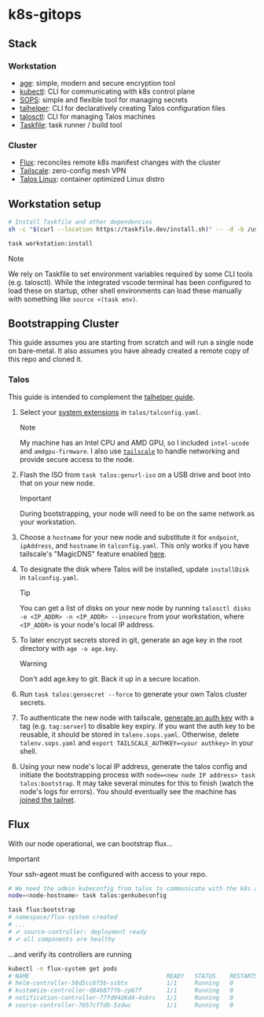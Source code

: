 # k8s-gitops

## Stack

### Workstation

- [age](https://age-encryption.org/): simple, modern and secure encryption tool
- [kubectl](https://kubernetes.io/docs/reference/kubectl/): CLI for communicating with k8s control plane
- [SOPS](https://getsops.io): simple and flexible tool for managing secrets
- [talhelper](https://budimanjojo.github.io/talhelper/latest/): CLI for declaratively creating Talos configuration files
- [talosctl](https://www.talos.dev/v1.6/learn-more/talosctl/): CLI for managing Talos machines
- [Taskfile](https://taskfile.dev): task runner / build tool

### Cluster

- [Flux](https://fluxcd.io): reconciles remote k8s manifest changes with the cluster
- [Tailscale](https://github.com/siderolabs/extensions/tree/main/network/tailscale): zero-config mesh VPN
- [Talos Linux](https://talos.dev): container optimized Linux distro

## Workstation setup

```bash
# Install Taskfile and other dependencies
sh -c "$(curl --location https://taskfile.dev/install.sh)" -- -d -b /usr/local/bin

task workstation:install
```

> [!NOTE]
> We rely on Taskfile to set environment variables required by some CLI tools (e.g. talosctl). While the integrated vscode terminal has been configured to load these on startup, other shell environments can load these manually with something like `source <(task env)`.

## Bootstrapping Cluster

This guide assumes you are starting from scratch and will run a single node on bare-metal. It also assumes you have already created a remote copy of this repo and cloned it.

### Talos

This guide is intended to complement the [talhelper guide](https://budimanjojo.github.io/talhelper/latest/getting-started/).

1. Select your [system extensions](https://github.com/siderolabs/extensions) in `talos/talconfig.yaml`.

   > [!NOTE]
   > My machine has an Intel CPU and AMD GPU, so I included `intel-ucode` and `amdgpu-firmware`. I also use [`tailscale`](https://github.com/siderolabs/extensions/tree/main/network/tailscale) to handle networking and provide secure access to the node.

2. Flash the ISO from `task talos:genurl-iso` on a USB drive and boot into that on your new node.

   > [!IMPORTANT]
   > During bootstrapping, your node will need to be on the same network as your workstation.

3. Choose a `hostname` for your new node and substitute it for `endpoint`, `ipAddress`, and `hostname` in `talconfig.yaml`. This only works if you have tailscale's "MagicDNS" feature enabled [here](https://login.tailscale.com/admin/dns).

4. To designate the disk where Talos will be installed, update `installDisk` in `talconfig.yaml`.

   > [!TIP]
   > You can get a list of disks on your new node by running `talosctl disks -e <IP_ADDR> -n <IP_ADDR> --insecure` from your workstation, where `<IP_ADDR>` is your node's local IP address.

5. To later encrypt secrets stored in git, generate an age key in the root directory with `age -o age.key`.

   > [!WARNING]
   > Don't add age.key to git. Back it up in a secure location.

6. Run `task talos:gensecret --force` to generate your own Talos cluster secrets.

7. To authenticate the new node with tailscale, [generate an auth key](https://login.tailscale.com/admin/settings/keys) with a tag (e.g. `tag:server`) to disable key expiry. If you want the auth key to be reusable, it should be stored in `talenv.sops.yaml`. Otherwise, delete `talenv.sops.yaml` and `export TAILSCALE_AUTHKEY=<your authkey>` in your shell.

8. Using your new node's local IP address, generate the talos config and initiate the bootstrapping process with `node=<new node IP address> task talos:bootstrap`. It may take several minutes for this to finish (watch the node's logs for errors). You should eventually see the machine has [joined the tailnet](https://login.tailscale.com/admin/machines).

## Flux

With our node operational, we can bootstrap flux...

> [!IMPORTANT]
> Your ssh-agent must be configured with access to your repo.

```sh
# We need the admin kubeconfig from talos to communicate with the k8s api
node=<node-hostname> task talos:genkubeconfig

task flux:bootstrap
# namespace/flux-system created
# ...
# ✔ source-controller: deployment ready
# ✔ all components are healthy
```

...and verify its controllers are running

```sh
kubectl -n flux-system get pods
# NAME                                       READY   STATUS    RESTARTS   AGE
# helm-controller-58d5cc6f5b-ssbtx           1/1     Running   0          84m
# kustomize-controller-d84b877fb-zp67f       1/1     Running   0          84m
# notification-controller-77fd94d6d4-4sbrc   1/1     Running   0          84m
# source-controller-7657cffdb-5zdwc          1/1     Running   0          84m
```
